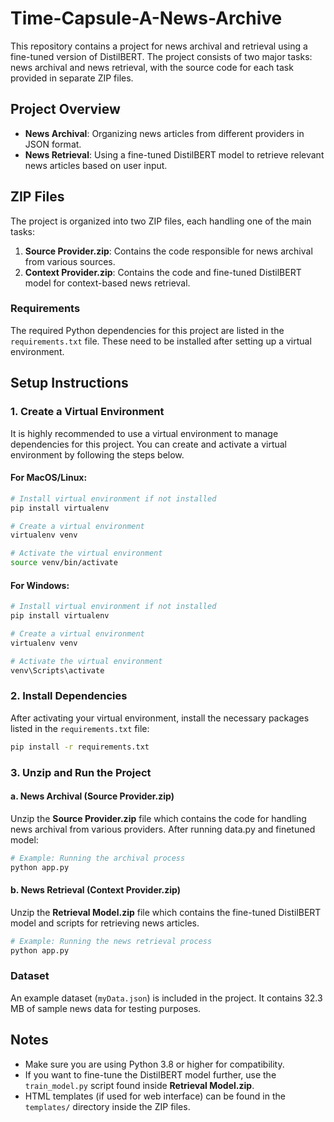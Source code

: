 # Time-Capsule-A-News-Archive

This repository contains a project for news archival and retrieval using a fine-tuned version of DistilBERT. The project consists of two major tasks: news archival and news retrieval, with the source code for each task provided in separate ZIP files.

## Project Overview

- **News Archival**: Organizing news articles from different providers in JSON format.
- **News Retrieval**: Using a fine-tuned DistilBERT model to retrieve relevant news articles based on user input.

## ZIP Files

The project is organized into two ZIP files, each handling one of the main tasks:

1. **Source Provider.zip**: Contains the code responsible for news archival from various sources.
2. **Context Provider.zip**: Contains the code and fine-tuned DistilBERT model for context-based news retrieval.

### Requirements

The required Python dependencies for this project are listed in the `requirements.txt` file. These need to be installed after setting up a virtual environment.

## Setup Instructions

### 1. Create a Virtual Environment
It is highly recommended to use a virtual environment to manage dependencies for this project. You can create and activate a virtual environment by following the steps below.

#### For MacOS/Linux:
```bash
# Install virtual environment if not installed
pip install virtualenv

# Create a virtual environment
virtualenv venv

# Activate the virtual environment
source venv/bin/activate
```

#### For Windows:
```bash
# Install virtual environment if not installed
pip install virtualenv

# Create a virtual environment
virtualenv venv

# Activate the virtual environment
venv\Scripts\activate
```

### 2. Install Dependencies

After activating your virtual environment, install the necessary packages listed in the `requirements.txt` file:

```bash
pip install -r requirements.txt
```

### 3. Unzip and Run the Project

#### a. News Archival (Source Provider.zip)
Unzip the **Source Provider.zip** file which contains the code for handling news archival from various providers. After running data.py and finetuned model:

```bash
# Example: Running the archival process
python app.py
```

#### b. News Retrieval (Context Provider.zip)
Unzip the **Retrieval Model.zip** file which contains the fine-tuned DistilBERT model and scripts for retrieving news articles.

```bash
# Example: Running the news retrieval process
python app.py
```

### Dataset

An example dataset (`myData.json`) is included in the project. It contains 32.3 MB of sample news data for testing purposes.

## Notes

- Make sure you are using Python 3.8 or higher for compatibility.
- If you want to fine-tune the DistilBERT model further, use the `train_model.py` script found inside **Retrieval Model.zip**.
- HTML templates (if used for web interface) can be found in the `templates/` directory inside the ZIP files.
